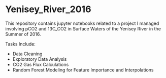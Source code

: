 # Yenisey_River_2016
This repository contains jupyter notebooks related to a project I managed involving pCO2 and 13C_CO2 in Surface Waters of the Yenisey River in the Summer of 2016. 

Tasks Include:
- Data Cleaning
- Exploratory Data Analysis
- CO2 Gas Flux Calculations
- Random Forest Modeling for Feature Importance and Interpolations
